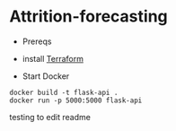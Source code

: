 # Attrition-forecasting

- Prereqs

 - install [Terraform](https://developer.hashicorp.com/terraform/install?product_intent=terraform)

- Start Docker
```
docker build -t flask-api .
docker run -p 5000:5000 flask-api
```

testing to edit readme
